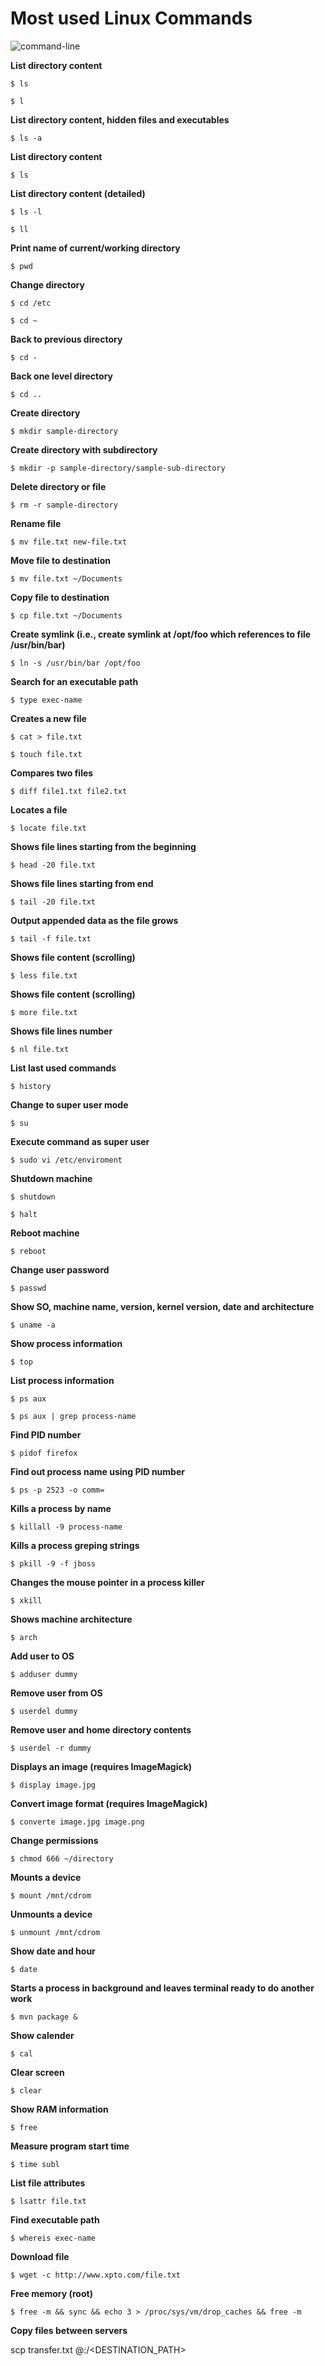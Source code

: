 # Most used Linux Commands

![command-line](https://cloud.githubusercontent.com/assets/1865566/19805495/45b4a7e8-9ceb-11e6-88f9-6ca1148418fd.jpg)

**List directory content**

`$ ls`

`$ l`

**List directory content, hidden files and executables**

`$ ls -a`

**List directory content**

`$ ls`

**List directory content (detailed)**

`$ ls -l`

`$ ll`

**Print name of current/working directory**

`$ pwd`

**Change directory**

`$ cd /etc`

`$ cd ~`

**Back to previous directory**

`$ cd -`

**Back one level directory**

`$ cd ..`

**Create directory**

`$ mkdir sample-directory`

**Create directory with subdirectory**

`$ mkdir -p sample-directory/sample-sub-directory`

**Delete directory or file**

`$ rm -r sample-directory`

**Rename file**

`$ mv file.txt new-file.txt`

**Move file to destination**

`$ mv file.txt ~/Documents`

**Copy file to destination**

`$ cp file.txt ~/Documents`

**Create symlink  (i.e., create symlink at /opt/foo which references to file /usr/bin/bar)**

`$ ln -s /usr/bin/bar /opt/foo `

**Search for an executable path**

`$ type exec-name`

**Creates a new file**

`$ cat > file.txt`

`$ touch file.txt`

**Compares two files**

`$ diff file1.txt file2.txt`

**Locates a file**

`$ locate file.txt`

**Shows file lines starting from the beginning**

`$ head -20 file.txt`

**Shows file lines starting from end**

`$ tail -20 file.txt`

**Output appended data as the file grows**

`$ tail -f file.txt`

**Shows file content (scrolling)**

`$ less file.txt`

**Shows file content (scrolling)**

`$ more file.txt`

**Shows file lines number**

`$ nl file.txt`

**List last used commands**

`$ history`

**Change to super user mode**

`$ su`

**Execute command as super user**

`$ sudo vi /etc/enviroment`

**Shutdown machine**

`$ shutdown`

`$ halt`

**Reboot machine**

`$ reboot`

**Change user password**

`$ passwd`

**Show SO, machine name, version, kernel version, date and architecture**

`$ uname -a`

**Show process information**

`$ top`

**List process information**

`$ ps aux`

`$ ps aux | grep process-name`

**Find PID number**

`$ pidof firefox`

**Find out process name using PID number**

`$ ps -p 2523 -o comm=`

**Kills a process by name**

`$ killall -9 process-name`

**Kills a process greping strings**

`$ pkill -9 -f jboss`

**Changes the mouse pointer in a process killer**

`$ xkill`

**Shows machine architecture**

`$ arch`

**Add user to OS**

`$ adduser dummy`

**Remove user from OS**

`$ userdel dummy`

**Remove user and home directory contents**

`$ userdel -r dummy`

**Displays an image (requires ImageMagick)**

`$ display image.jpg`

**Convert image format (requires ImageMagick)**

`$ converte image.jpg image.png`

**Change permissions**

`$ chmod 666 ~/directory`

**Mounts a device**

`$ mount /mnt/cdrom`

**Unmounts a device**

`$ unmount /mnt/cdrom`

**Show date and hour**

`$ date`

**Starts a process in background and leaves terminal ready to do another work**

`$ mvn package &`

**Show calender**

`$ cal`

**Clear screen**

`$ clear`

**Show RAM information**

`$ free`


**Measure program start time**

`$ time subl`


**List file attributes**

`$ lsattr file.txt`


**Find executable path**

`$ whereis exec-name`


**Download file**

`$ wget -c http://www.xpto.com/file.txt`

**Free memory (root)**

`$ free -m && sync && echo 3 > /proc/sys/vm/drop_caches && free -m`

**Copy files between servers**

scp transfer.txt <USER>@<IP>:/<DESTINATION_PATH>
